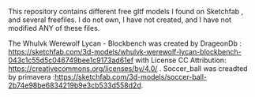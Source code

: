 This repository contains different free gltf models I found on Sketchfab , and several freefiles.
I do not own, I have not created, and I have not modified ANY of these files.

The Whulvk Werewolf Lycan - Blockbench was created by DrageonDb : https://sketchfab.com/3d-models/whulvk-werewolf-lycan-blockbench-043c1c55d5c046749bee1c9173ad61ef with License CC Attribution: https://creativecommons.org/licenses/by/4.0/ .
Soccer_ball was creadted by primavera  :https://sketchfab.com/3d-models/soccer-ball-2b74e98be6834219b9e3cb533d558d2d.
